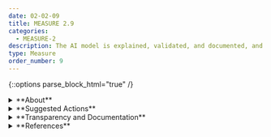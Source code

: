 ```yaml
---
date: 02-02-09
title: MEASURE 2.9
categories:
  - MEASURE-2
description: The AI model is explained, validated, and documented, and  AI system output is interpreted within its context – as identified in the MAP function – and to inform responsible use and governance.
type: Measure
order_number: 9
---
```

{::options parse_block_html="true" /} 


<details>
<summary markdown="span">**About**</summary>      
<br>
Explainability and interpretability assist those operating or overseeing an AI system, as well as users of an AI system, to gain deeper insights into the functionality and trustworthiness of the system, including its outputs.

Explainable and interpretable AI systems offer information that help end users understand the purposes and potential impact of an AI system. Risk from lack of explainability may be managed by describing how AI systems function, with descriptions tailored to individual differences such as the user’s role, knowledge, and skill level. Explainable systems can be debugged and monitored more easily, and they lend themselves to more thorough documentation, audit, and governance.

Risks to interpretability often can be addressed by communicating a description of why
an AI system made a particular prediction or recommendation. 

Transparency, explainability, and interpretability are distinct characteristics that support
each other. Transparency can answer the question of “what happened”. Explainability can answer the question of “how” a decision was made in the system. Interpretability can answer the question of “why” a decision was made by the system and its
meaning or context to the user.

</details>

<details>
<summary markdown="span">**Suggested Actions**</summary>

- Verify systems are developed to produce explainable models, post-hoc explanations and audit logs. 
- When possible or available, utilize approaches that are inherently explainable, such as traditional and penalized generalized linear models , decision trees, nearest-neighbor and prototype-based approaches, rule-based models, generalized additive models , explainable boosting machines  and neural additive models.   
- Test explanation methods and resulting explanations prior to deployment to gain feedback from relevant AI actors, end users, and potentially impacted individuals or groups about whether explanations are accurate, clear, and understandable.
- Document AI model details including model type  (e.g., convolutional neural network, reinforcement learning, decision tree, random forest, etc.) data features, training algorithms, proposed uses, decision thresholds, training data, evaluation data, and ethical considerations.
- Establish, document, and report performance and error metrics across demographic groups and other segments relevant to the deployment context.
- Explain systems using a variety of methods, e.g., visualizations, model extraction, feature importance, and others. Since explanations may not accurately summarize complex systems, test explanations according to properties such as fidelity, consistency, robustness, and interpretability.
- Assess the characteristics of system explanations according to properties such as fidelity (local and global), ambiguity, interpretability, interactivity, consistency, and resilience to attack/manipulation.
- Test the quality of system explanations with end-users and other groups. 
- Secure model development processes to avoid vulnerability to external manipulation such as gaming explanation processes. 
- Test for changes in models over time, including for models that adjust in response to production data. 
- Use transparency tools such as data statements and model cards to document explanatory and validation information.

</details>

<details>
<summary markdown="span">**Transparency and Documentation**</summary>
<br>
**Organizations can document the following:**

- Given the purpose of the AI, what level of explainability or interpretability is required for how the AI made its determination?
- Given the purpose of this AI, what is an appropriate interval for checking whether it is still accurate, unbiased, explainable, etc.? What are the checks for this model?
- How has the entity documented the AI system’s data provenance, including sources, origins, transformations, augmentations, labels, dependencies, constraints, and metadata?
- What type of information is accessible on the design, operations, and limitations of the AI system to external stakeholders, including end users, consumers, regulators, and individuals impacted by use of the AI system?

**AI Transparency Resources:**

- GAO-21-519SP - Artificial Intelligence: An Accountability Framework for Federal Agencies & Other Entities. [URL](https://www.gao.gov/products/gao-21-519sp)
- Artificial Intelligence Ethics Framework For The Intelligence Community. [URL](https://www.intelligence.gov/artificial-intelligence-ethics-framework-for-the-intelligence-community) 
- WEF Companion to the Model AI Governance Framework- WEF - Companion to the Model AI Governance Framework, 2020. [URL](https://www.pdpc.gov.sg/-/media/Files/PDPC/PDF-Files/Resource-for-Organisation/AI/SGIsago.pdf)

</details>

<details>
<summary markdown="span">**References**</summary>      
<br>

Chaofan Chen, Oscar Li, Chaofan Tao, Alina Jade Barnett, Jonathan Su, and Cynthia Rudin. "This Looks Like That: Deep Learning for Interpretable Image Recognition." arXiv preprint, submitted December 28, 2019. [URL](https://arxiv.org/abs/1806.10574)

Cynthia Rudin. "Stop Explaining Black Box Machine Learning Models for High Stakes Decisions and Use Interpretable Models Instead." arXiv preprint, submitted September 22, 2019. [URL](https://arxiv.org/abs/1811.10154)

David A. Broniatowski. "NISTIR 8367 Psychological Foundations of Explainability and Interpretability in Artificial Intelligence. National Institute of Standards and Technology (NIST), 2021. [URL](https://doi.org/10.6028/NIST.IR.8367)

Alejandro Barredo Arrieta, Natalia Díaz-Rodríguez, Javier Del Ser, Adrien Bennetot, Siham Tabik, Alberto Barbado, Salvador Garcia, et al. “Explainable Artificial Intelligence (XAI): Concepts, Taxonomies, Opportunities, and Challenges Toward Responsible AI.” Information Fusion 58 (June 2020): 82–115. [URL](https://doi.org/10.1016/j.inffus.2019.12.012)

Zana Buçinca, Phoebe Lin, Krzysztof Z. Gajos, and Elena L. Glassman. “Proxy Tasks and Subjective Measures Can Be Misleading in Evaluating Explainable AI Systems.” IUI '20: Proceedings of the 25th International Conference on Intelligent User Interfaces, March 17, 2020, 454–64. [URL](https://doi.org/10.1145/3377325.3377498)

P. Jonathon Phillips, Carina A. Hahn, Peter C. Fontana, Amy N. Yates, Kristen Greene, David A. Broniatowski, and Mark A. Przybocki. "NISTIR 8312 Four Principles of Explainable Artificial Intelligence." National Institute of Standards and Technology (NIST), September 2021. [URL](https://nvlpubs.nist.gov/nistpubs/ir/2021/NIST.IR.8312.pdf)

Margaret Mitchell, Simone Wu, Andrew Zaldivar, Parker Barnes, Lucy Vasserman, Ben Hutchinson, Elena Spitzer, Inioluwa Deborah Raji, and Timnit Gebru. “Model Cards for Model Reporting.” FAT *19: Proceedings of the Conference on Fairness, Accountability, and Transparency, January 2019, 220–29. [URL](https://doi.org/10.1145/3287560.3287596)

Ke Yang, Julia Stoyanovich, Abolfazl Asudeh, Bill Howe, HV Jagadish, and Gerome Miklau. “A Nutritional Label for Rankings.” SIGMOD '18: Proceedings of the 2018 International Conference on Management of Data, May 27, 2018, 1773–76. [URL](https://doi.org/10.1145/3183713.3193568)

Marco Tulio Ribeiro, Sameer Singh, and Carlos Guestrin. "'Why Should I Trust You?': Explaining the Predictions of Any Classifier." arXiv preprint, submitted August 9, 2016. [URL](https://arxiv.org/abs/1602.04938)

Scott M. Lundberg and Su-In Lee. "A unified approach to interpreting model predictions." NIPS'17: Proceedings of the 31st International Conference on Neural Information Processing Systems, December 4, 2017, 4768-4777. [URL](https://proceedings.neurips.cc/paper/2017/file/8a20a8621978632d76c43dfd28b67767-Paper.pdf)

Dylan Slack, Sophie Hilgard, Emily Jia, Sameer Singh, and Himabindu Lakkaraju. “Fooling LIME and SHAP: Adversarial Attacks on Post Hoc Explanation Methods.” AIES '20: Proceedings of the AAAI/ACM Conference on AI, Ethics, and Society, February 7, 2020, 180–86. [URL](https://doi.org/10.1145/3375627.3375830)

David Alvarez-Melis and Tommi S. Jaakkola. "Towards robust interpretability with self-explaining neural networks." NIPS'18: Proceedings of the 32nd International Conference on Neural Information Processing Systems, December 3, 2018, 7786-7795. [URL](https://dl.acm.org/doi/10.5555/3327757.3327875)

FinRegLab, Laura Biattner, and Jann Spiess. "Machine Learning Explainability & Fairness: Insights from Consumer Lending." FinRegLab, April 2022. [URL](https://finreglab.org/ai-machine-learning/explainability-and-fairness-of-machine-learning-in-credit-underwriting/machine-learning-explainability-fairness-insights-from-consumer-lending/)

Miguel Ferreira, Muhammad Bilal Zafar, and Krishna P. Gummadi. "The Case for Temporal Transparency: Detecting Policy Change Events in Black-Box Decision Making Systems." arXiv preprint, submitted October 31, 2016. [URL](https://arxiv.org/abs/1610.10064)

Himabindu Lakkaraju, Ece Kamar, Rich Caruana, and Jure Leskovec. "Interpretable & Explorable Approximations of Black Box Models." arXiv preprint, July 4, 2017. [URL](https://arxiv.org/abs/1707.01154)

**Software Resources**

- [SHAP](https://github.com/slundberg/shap)
- [LIME](https://github.com/marcotcr/lime)
- [Interpret](https://github.com/interpretml/interpret)
- [PiML](https://github.com/SelfExplainML/PiML-Toolbox)
- [Iml](https://cran.r-project.org/web/packages/iml/index.html)
- [Dalex](https://cran.r-project.org/web/packages/DALEX/index.html)

</details>
